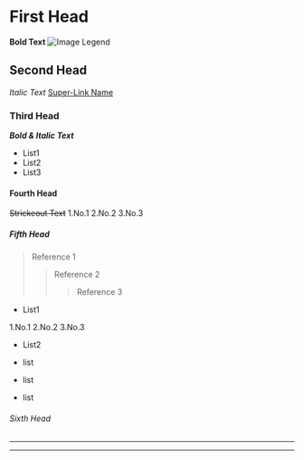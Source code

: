 # First Head
**Bold Text**
![Image Legend](https://ss0.bdstatic.com/70cFvHSh_Q1YnxGkpoWK1HF6hhy/it/u=702257389,1274025419&fm=27&gp=0.jpg "Image Title")
## Second Head
*Italic Text*
[Super-Link Name](http://baidu.com "Super-Link Title") 
### Third Head
***Bold & Italic Text***
+ List1
+ List2
+ List3
#### Fourth Head
~~Strickeout Text~~
1.No.1
2.No.2
3.No.3
##### Fifth Head
> Reference 1
>> Reference 2
>>> Reference 3
+ List1
   
1.No.1
2.No.2
3.No.3
   
+ List2
   
+ list
+ list
+ list

###### Sixth Head
---
***
